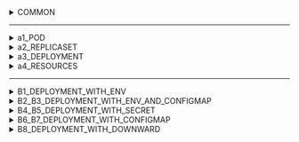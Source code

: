 <details>
<summary>COMMON</summary>

  > See kubectl version
  ```
  kubectl version --output=yaml
  ```
  > Get all contexts
  ```
  kubectl config get-contexts
  ```
  > Get current context
  ```
  kubectl config current-context
  ```
  > Switch context (for example, to use 'docker-desktop' context)
  ```
  kubectl config use-context docker-desktop
  ```
  > View contexts
  
 ```
 kubectl config view
 ```
</details>

---

<details>
<summary>a1_POD</summary>

  > Get pods
  ```
  kubectl get pod
  ```
  > Create pod (from 'a1_pod.yaml' file)
  ```
  kubectl apply -f ~/code-doc-book/k8s/a1_pod.yaml 
  ```
  > or
  ```
  kubectl create -f ~/code-doc-book/k8s/a1_pod.yaml
  ```
  > Get a describe of pod named 'my-pod'
  ```
  kubectl describe pod my-pod
  ```
  > Clean up all the cluster
  ```
  kubectl delete pod --all
  ```

</details>

<details>
<summary>a2_REPLICASET</summary>

  > Create replicaset
  ```
  kubectl create -f a2_replicaset.yaml
  ```
  
  > or
  ```
  kubectl apply -f a2_replicaset.yaml
  ```

  > Get pods
  ```
  kubectl get pod
  ```
  
  > Scale replicaset
  ```
  kubectl scale replicaset my-replicaset --replicas 3
  ```
  
  > Get pods
  ```
  kubectl get pod
  ```
  
  > Delete pod (for example my-replicaset-pbtdm)
  ```
  kubectl delete pod my-replicaset-pbtdm
  ```
  
  > Get pods
  ```
  kubectl get pod
  ```
  
  > update replicaset template (image is getting nginx=nginx:1.13)
  ```
  kubectl set image replicaset my-replicaset nginx=nginx:1.13
  ```
  
  > Get description of replicaset
  ```
  kubectl describe replicaset my-replicaset
  ```
  
  > Get description of pod (for example my-replicaset-j746n pod)
  ```
  kubectl describe pod my-replicaset-j746n 
  ```
  
  > Delete pod (for example my-replicaset-j746n pod)
  ```
  kubectl delete pod my-replicaset-j746n
  ```
  
  > Get description of new pod (my-replicaset-rf999 pod)
  ```
  kubectl describe pod my-replicaset-rf999
  ```
  
  > clean up cluster
  ```
  kubectl delete replicaset --all
  ```
</details>

<details>
<summary>a3_DEPLOYMENT</summary>
  
  > Create deployment
  ```
  kubectl apply -f a3_deployment.yaml
  ```
  
  > Check list of pods
  ```
  kubectl get pod
  ```
  
  > Check lis of replicasets
  ```
  kubectl get replicaset
  ```
  
  > Update image version for a container from deployment (set nginx:1.13)
  ```
  kubectl set image deployment my-deployment nginx=nginx:1.13
  ```
  
  > Check list of pods
  ```
  kubectl get pod
  ```
  
  > Check if our pod has a new image (our new pod is my-deployment-f69d497d9-c4jxk)
  ```
  kubectl describe pod my-deployment-f69d497d9-c4jxk
  ```
  
  > Check replicasets
  ```
  kubectl get replicaset
  ```
  
  > Clean up a cluster
  ```
  kubectl delete deployment --all
  ```
</details>

<details>
<summary>a4_RESOURCES</summary>
  
  > Create deployment with resources
  ```
  kubectl apply -f a4_resources.yaml
  ```
  
  > Check pods
  ```
  kubectl get pod
  ```
  
  > Increase resources for deployment
  ```
  kubectl patch deployment my-deployment --patch '{"spec":{"template":{"spec":{"containers":[{"name":"nginx","resources":{"requests":{"cpu":"10"},"limits":{"cpu":"10"}}}]}}}}'
  ```
  
  > Check pods
  ```
  kubectl get pod
  ```
  
  > Check pod with PENDING status (its name is my-deployment-7f9cd6cb65-m7f87)
  ```
  kubectl describe po my-deployment-7f9cd6cb65-m7f87
  ```
  
  > and see the following:
  > Warning  FailedScheduling  108s  default-scheduler  0/1 nodes are available: 1 Insufficient cpu. preemption: 0/1 nodes are available: 1 No preemption victims found for incoming pod.
  
  > clean up cluster
  ```
  kubectl delete deployment --all
  ```
</details>

---

<details>
<summary>B1_DEPLOYMENT_WITH_ENV</summary>
  
  > Apply manifest for creating of a deployment
  ```
  kubectl apply -f b1_deployment_with_env.yaml 
  ```
  
  > Show all the pods
  ```
  kubectl get pod 
  ```
  
  > Check result (fill out your pod name, in this case it is 'my-deployment-57764d7b57-2wbxw')
  ```
  kubectl describe pod my-deployment-57764d7b57-2wbxw
  ```
  
</details>  

<details>
<summary>B2_B3_DEPLOYMENT_WITH_ENV_AND_CONFIGMAP</summary>
  
  > Create config map and apply configma to our deployment
  ```
  kubectl apply -f b2_configmap.yaml
  kubectl apply -f b3_deployment_with_env_and_cm.yaml
  ```
  
  > Get pods
  ```
  kubectl get pod 
  ```
  
  > Check result (in this case pod name is 'my-deployment-57764d7b57-2wbxw')
  ```
  kubectl exec -it my-deployment-57764d7b57-2wbxw -- env
  ```
</details>  

<details>
<summary>B4_B5_DEPLOYMENT_WITH_SECRET</summary>
  
  > Create secret 'test'
  ```
  kubectl create secret generic test --from-literal=test1=asdf --from-literal=dbpassword=1q2w3e
  ```
  
  > Get all the secrets
  ```
  kubectl get secret
  ```
  
  > Get described 'test' secret
  ```
  kubectl get secret test -o yaml
  ```
  
  > Create deployment with secret
  ```
  kubectl apply -f b5_deployment_with_secret.yaml
  ```
  
  > Describe deployment (the name of deployment is 'my-deployment-6fc85868dd-67g2z')
  ```
  kubectl describe pod my-deployment-6fc85868dd-67g2z
  ```
  
  > or once may to enter inside of pod (the name of deployment is 'my-deployment-6fc85868dd-67g2z')
  ```
  kubectl exec -it my-deployment-6fc85868dd-67g2z -- env
  ```
  
  > Apply a manifest with a secret
  ```
  kubectl apply -f b4_secret.yaml
  ```
  
  > Check our secret
  ```
  kubectl get secret test -o yaml
  ```
  
  > Make chenges in our secret (change key name 'test' to 'test1')
  ```
  vim b4_secret.yaml
  ```
  
  > Apply above secret
  ```
  kubectl apply -f b5_deployment_with_secret.yaml
  ```
  
  > Check our secret
  ```
  kubectl get secret test -o yaml
  ```
</details>  

<details>
<summary>B6_B7_DEPLOYMENT_WITH_CONFIGMAP</summary>
  
  > Create configmap
  ```
  kubectl apply -f b6_configmap.yaml     
  ```
  
  > Create deployment
  ```
  kubectl apply -f b7_deployment_with_configmap.yaml
  ```
  
  > Enter inside of a container (container name is my-deployment-5f7c7cbcd8-99cx4)
  ```
  kubectl exec -it my-deployment-5f7c7cbcd8-99cx4 -- bash
  ```
  
  > Do port forwarding
  ```
  kubectl port-forward my-deployment-5f7c7cbcd8-99cx4 8080:80 &
  ```
  
  > Check result
  ```
  curl 127.0.0.1:8080
  ```
</details>  


<details>
<summary>B8_DEPLOYMENT_WITH_DOWNWARD</summary>
  
  > Apply deployment
  ```
  kubectl apply -f b8_deployment_with_downward_api.yaml   
  ```
  
  > Check env
  ```
  kubectl exec -it my-deployment-59c5846cbb-9bn6k -- env 
  ```
</details>  
